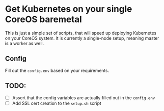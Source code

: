 # Get Kubernetes on your single CoreOS baremetal

This is just a simple set of scripts, that will speed up deploying Kubernetes on your CoreOS system.
It is currently a single-node setup, meaning master is a worker as well.

## Config
Fill out the `config.env` based on your requirements.

## TODO:
- [ ] Assert that the config variables are actually filled out in the `config.env`
- [ ] Add SSL cert creation to the `setup.sh` script
